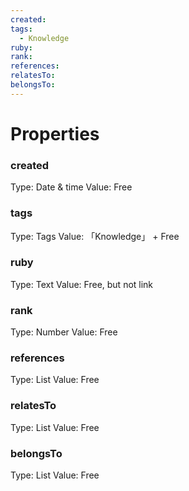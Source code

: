 ```yaml
---
created: 
tags:
  - Knowledge
ruby: 
rank: 
references: 
relatesTo: 
belongsTo: 
---
```

# Properties
### created
Type: Date & time
Value: Free 
### tags
Type: Tags
Value: 「Knowledge」 + Free 
### ruby
Type: Text
Value: Free, but not link
### rank
Type: Number
Value: Free
### references
Type: List
Value: Free 
### relatesTo
Type: List
Value: Free 
### belongsTo
Type: List
Value: Free 